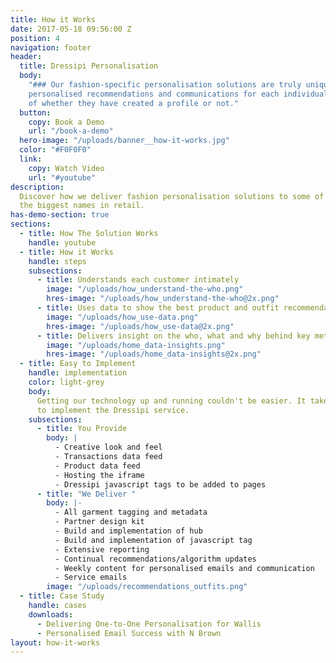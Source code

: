 ```yaml
---
title: How it Works
date: 2017-05-18 09:56:00 Z
position: 4
navigation: footer
header:
  title: Dressipi Personalisation
  body:
    "### Our fashion-specific personalisation solutions are truly unique. We provide
    personalised recommendations and communications for each individual customer regardless
    of whether they have created a profile or not."
  button:
    copy: Book a Demo
    url: "/book-a-demo"
  hero-image: "/uploads/banner__how-it-works.jpg"
  color: "#F0F0F0"
  link:
    copy: Watch Video
    url: "#youtube"
description:
  Discover how we deliver fashion personalisation solutions to some of
  the biggest names in retail.
has-demo-section: true
sections:
  - title: How The Solution Works
    handle: youtube
  - title: How it Works
    handle: steps
    subsections:
      - title: Understands each customer intimately
        image: "/uploads/how_understand-the-who.png"
        hres-image: "/uploads/how_understand-the-who@2x.png"
      - title: Uses data to show the best product and outfit recommendations
        image: "/uploads/how_use-data.png"
        hres-image: "/uploads/how_use-data@2x.png"
      - title: Delivers insight on the who, what and why behind key metrics
        image: "/uploads/home_data-insights.png"
        hres-image: "/uploads/home_data-insights@2x.png"
  - title: Easy to Implement
    handle: implementation
    color: light-grey
    body:
      Getting our technology up and running couldn't be easier. It takes 6-8 weeks
      to implement the Dressipi service.
    subsections:
      - title: You Provide
        body: |
          - Creative look and feel
          - Transactions data feed
          - Product data feed
          - Hosting the iframe
          - Dressipi javascript tags to be added to pages
      - title: "We Deliver "
        body: |-
          - All garment tagging and metadata
          - Partner design kit
          - Build and implementation of hub
          - Build and implementation of javascript tag
          - Extensive reporting
          - Continual recommendations/algorithm updates
          - Weekly content for personalised emails and communication
          - Service emails
        image: "/uploads/recommendations_outfits.png"
  - title: Case Study
    handle: cases
    downloads:
      - Delivering One-to-One Personalisation for Wallis
      - Personalised Email Success with N Brown
layout: how-it-works
---
```

